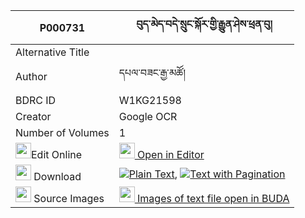|P000731|བུད་མེད་བདེ་སྲུང་སྐོར་གྱི་རྒྱུན་ཤེས་ཕྲན་བུ། 
| --- | --- 
|Alternative Title |
|Author| དཔལ་བཟང་རྒྱ་མཚོ།
|BDRC ID | W1KG21598
|Creator | Google OCR
|Number of Volumes| 1
|<img width="25" src="https://img.icons8.com/color/25/000000/edit-property.png">Edit Online| [<img width="25" src="https://avatars.githubusercontent.com/u/45091458?s=200&v=4"> Open in Editor](http://editor.openpecha.org/P000731)
|<img width="25" src="https://img.icons8.com/fluent/48/000000/download-2.png"/>  Download | [![](https://img.icons8.com/color/20/000000/txt.png)Plain Text](https://github.com/Openpecha/P000731/releases/download/v1/bume_de_sung_kor_gyi_gyun_she__plain_P000731.zip), [![](https://img.icons8.com/color/20/000000/txt.png)Text with Pagination](https://github.com/Openpecha/P000731/releases/download/v1/bume_de_sung_kor_gyi_gyun_she__pages_P000731.zip)
|<img width="25" src="https://img.icons8.com/plasticine/100/000000/pictures-folder.png"/>  Source Images | [<img width="25" src="https://library.bdrc.io/icons/BUDA-small.svg"> Images of text file open in BUDA](https://library.bdrc.io/show/bdr:W1KG21598)